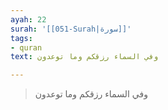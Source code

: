 ```yaml
---
ayah: 22
surah: '[[051-Surah|سورة]]'
tags:
- quran
text: وفي السماء رزقكم وما توعدون

---
```

> وفي السماء رزقكم وما توعدون

